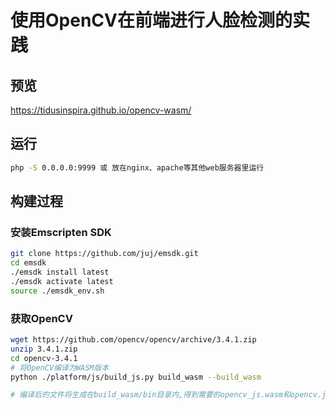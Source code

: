 # 使用OpenCV在前端进行人脸检测的实践

## 预览

https://tidusinspira.github.io/opencv-wasm/

## 运行

```bash
php -S 0.0.0.0:9999 或 放在nginx、apache等其他web服务器里运行
```

## 构建过程

### 安装Emscripten SDK
```bash
git clone https://github.com/juj/emsdk.git
cd emsdk
./emsdk install latest
./emsdk activate latest
source ./emsdk_env.sh
```

### 获取OpenCV
```bash
wget https://github.com/opencv/opencv/archive/3.4.1.zip
unzip 3.4.1.zip
cd opencv-3.4.1
# 将OpenCV编译为WASM版本
python ./platform/js/build_js.py build_wasm --build_wasm

# 编译后的文件将生成在build_wasm/bin目录内,得到需要的opencv_js.wasm和opencv.js文件
```

